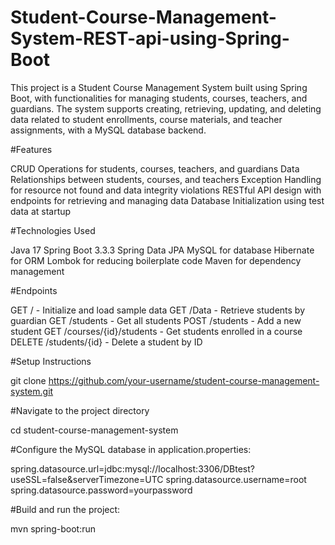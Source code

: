# Student-Course-Management-System-REST-api-using-Spring-Boot



This project is a Student Course Management System built using Spring Boot, with functionalities for managing students, courses, teachers, and guardians. The system supports creating, retrieving, updating, and deleting data related to student enrollments, course materials, and teacher assignments, with a MySQL database backend.


#Features

CRUD Operations for students, courses, teachers, and guardians
Data Relationships between students, courses, and teachers
Exception Handling for resource not found and data integrity violations
RESTful API design with endpoints for retrieving and managing data
Database Initialization using test data at startup




#Technologies Used

Java 17
Spring Boot 3.3.3
Spring Data JPA
MySQL for database
Hibernate for ORM
Lombok for reducing boilerplate code
Maven for dependency management



#Endpoints

GET / - Initialize and load sample data
GET /Data - Retrieve students by guardian
GET /students - Get all students
POST /students - Add a new student
GET /courses/{id}/students - Get students enrolled in a course
DELETE /students/{id} - Delete a student by ID





#Setup Instructions

git clone https://github.com/your-username/student-course-management-system.git



#Navigate to the project directory

cd student-course-management-system





#Configure the MySQL database in application.properties:


spring.datasource.url=jdbc:mysql://localhost:3306/DBtest?useSSL=false&serverTimezone=UTC
spring.datasource.username=root
spring.datasource.password=yourpassword



#Build and run the project:

mvn spring-boot:run
